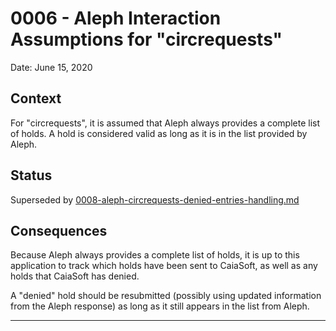 # 0006 - Aleph Interaction Assumptions for "circrequests"

Date: June 15, 2020

## Context

For "circrequests", it is assumed that Aleph always provides a complete list
of holds. A hold is considered valid as long as it is in the list provided by
Aleph.

## Status

Superseded by [0008-aleph-circrequests-denied-entries-handling.md][1]

## Consequences

Because Aleph always provides a complete list of holds, it is up to this
application to track which holds have been sent to CaiaSoft, as well
as any holds that CaiaSoft has denied.

A "denied" hold should be resubmitted (possibly using updated information from
the Aleph response) as long as it still appears in the list from Aleph.

----
[1]: 0008-aleph-circrequests-denied-entries-handling.md
